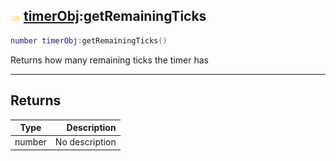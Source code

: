 ## ![shared](../../.gitbook/assets/shared.png) [timerObj](https://iaswiki.rawr.dev/readme/timerobj):getRemainingTicks

```lua
number timerObj:getRemainingTicks()
```

Returns how many remaining ticks the timer has

------
## Returns

| Type   | Description |
| ------ | ----------: |
| number | No description |

